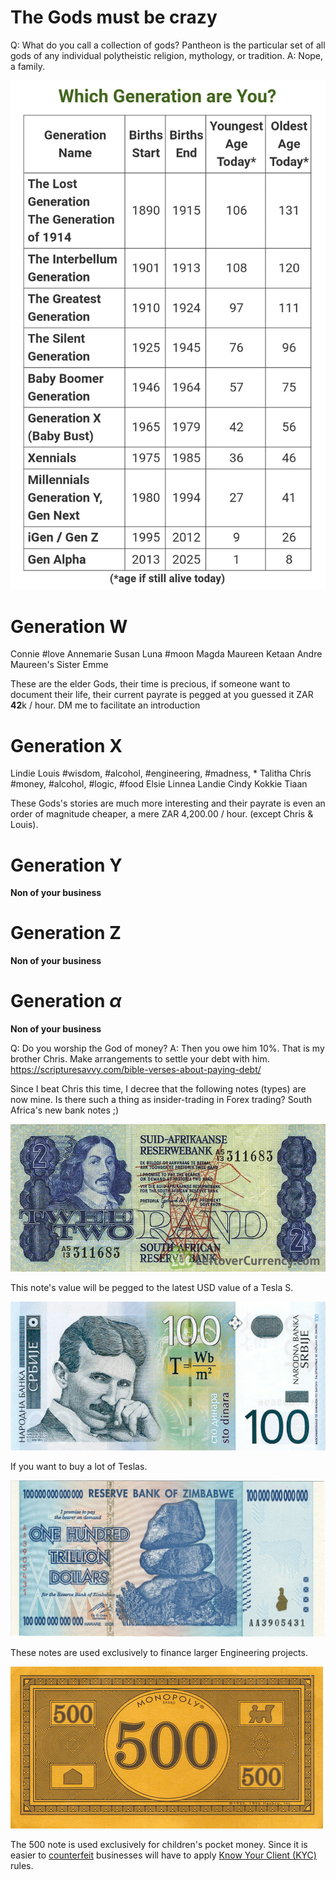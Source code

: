 
# The Gods must be crazy

Q: What do you call a collection of gods?
    Pantheon is the particular set of all gods of any individual polytheistic religion, mythology, or tradition.
A: Nope, a family.


![](./media/generations.jpg)

# Generation W
Connie #love
Annemarie
Susan
Luna #moon
Magda
Maureen
Ketaan
Andre
Maureen's Sister
Emme

These are the elder Gods, their time is precious, if someone want to document their life, their current payrate is pegged at you guessed it ZAR **42**k / hour.
DM me to facilitate an introduction

# Generation X
Lindie
Louis #wisdom, #alcohol, #engineering, #madness, *
Talitha
Chris #money, #alcohol, #logic, #food
Elsie
Linnea
Landie
Cindy
Kokkie
Tiaan


These Gods's stories are much more interesting and their payrate is even an order of magnitude cheaper, a mere ZAR 4,200.00 / hour.  (except Chris & Louis).

# Generation Y
**Non of your business**

# Generation Z
**Non of your business**

# Generation $\alpha$
**Non of your business**


Q: Do you worship the God of money?
A: Then you owe him 10%. That is my brother Chris.
    Make arrangements to settle your debt with him.
    https://scripturesavvy.com/bible-verses-about-paying-debt/



Since I beat Chris this time, I decree that the following notes (types) are now mine.
Is there such a thing as insider-trading in Forex trading? South Africa's new bank notes ;)

![](./media/2_rand.jpg)

This note's value will be pegged to the latest USD value of a Tesla S. 


![](./media/100_dinara.jpg)

If you want to buy a lot of Teslas.


![](./media/100000000000_zim_dollars.jpg)

These notes are used exclusively to finance larger Engineering projects.


![](./media/monopoly.jpg)

The 500 note is used exclusively for children's pocket money. Since it is easier to [counterfeit](https://en.wikipedia.org/wiki/Counterfeit_money) businesses will have to apply [Know Your Client (KYC)](https://www.investopedia.com/terms/k/knowyourclient.asp) rules.
